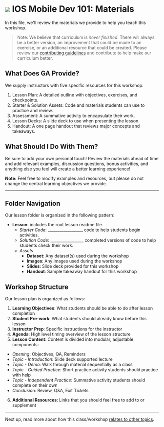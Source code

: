 # ![](https://ga-dash.s3.amazonaws.com/production/assets/logo-9f88ae6c9c3871690e33280fcf557f33.png) IOS Mobile Dev 101: Materials

In this file, we'll review the materials we provide to help you teach this workshop.

> Note: We believe that curriculum is *never finished*. There will always be a better version, an improvement that could be made to an exercise, or an additional resource that could be created. Please review our [contributing guidelines](~/resources/guidelines/contributing-guidelines.md)  and contribute to help make our curriculum better.

## What Does GA Provide?

We supply instructors with five specific resources for this workshop:

1. Lesson Plan: A detailed outline with objectives, exercises, and checkpoints.
2. Starter & Solution Assets: Code and materials students can use to practice and review.
3. Assessment: A summative activity to encapsulate their work.
4. Lesson Decks: A slide deck to use when presenting the lesson.
5. Handout: A one page handout that reviews major concepts and takeaways.


## What Should I Do With Them?

Be sure to add your own personal touch! Review the materials ahead of time and add relevant examples, discussion questions, bonus activities, and anything else you feel will create a better learning experience!

**Note:** Feel free to modify examples and resources, but please do not change the central learning objectives we provide.

---

## Folder Navigation
Our lesson folder is organized in the following pattern:

- **Lesson**: includes the root lesson readme file.
  - _Starter Code_: __________________ code to help students begin activities.
  - _Solution Code_: _________________ completed versions of code to help students check their work.
  - _Assets_
    - **Dataset**: Any dataset(s) used during the workshop
    - **Images**: Any images used during the workshop
    - **Slides**: Slide deck provided for this workshop
    - **Handout**: Sample takeaway handout for this workshop

## Workshop Structure

Our lesson plan is organized as follows:

1. **Learning Objectives**: What students should be able to do after lesson completion
2. **Student Pre-work**: What students should already know before this lesson
3. **Instructor Prep**: Specific instructions for the instructor
4. **Agenda**: High level timing overview of the lesson structure
5. **Lesson Content**: Content is divided into modular, adjustable components:
  - _Opening_: Objectives, QA, Reminders
  - _Topic - Introduction_: Slide deck supported lecture
  - _Topic - Demo:_ Walk through material sequentially as a class
  - _Topic - Guided Practice_: Short practice activity students should practice with help
  - _Topic - Independent Practice_: Summative activity students should complete on their own
  - _Conclusion_: Review, Q&A, Exit Tickets
6. **Additional Resources**: Links that you should feel free to add to or supplement


---

Next up, read more about how this class/workshop [relates to other topics](03-roadmap.md).

